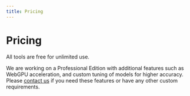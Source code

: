 ```yaml
---
title: Pricing
---
```


# Pricing

All tools are free for unlimited use.

We are working on a Professional Edition with additional features such as WebGPU acceleration, and custom tuning of models for higher accuracy.  Please [contact us](/company/support) if you need these features or have any other custom requirements.